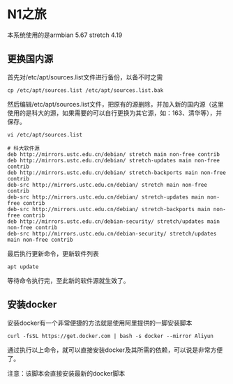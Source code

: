 # N1之旅

本系统使用的是armbian 5.67 stretch 4.19

## 更换国内源

首先对/etc/apt/sources.list文件进行备份，以备不时之需

```
cp /etc/apt/sources.list /etc/apt/sources.list.bak
```

然后编辑/etc/apt/sources.list文件，把原有的源删除，并加入新的国内源（这里使用的是科大的源，如果需要的可以自行更换为其它源，如：163、清华等），并保存。
```
vi /etc/apt/sources.list

# 科大软件源
deb http://mirrors.ustc.edu.cn/debian/ stretch main non-free contrib
deb http://mirrors.ustc.edu.cn/debian/ stretch-updates main non-free contrib
deb http://mirrors.ustc.edu.cn/debian/ stretch-backports main non-free contrib
deb-src http://mirrors.ustc.edu.cn/debian/ stretch main non-free contrib
deb-src http://mirrors.ustc.edu.cn/debian/ stretch-updates main non-free contrib
deb-src http://mirrors.ustc.edu.cn/debian/ stretch-backports main non-free contrib
deb http://mirrors.ustc.edu.cn/debian-security/ stretch/updates main non-free contrib
deb-src http://mirrors.ustc.edu.cn/debian-security/ stretch/updates main non-free contrib
```

最后执行更新命令，更新软件列表

```
apt update
```

等待命令执行完，至此新的软件源就生效了。

## 安装docker

安装docker有一个非常便捷的方法就是使用阿里提供的一脚安装脚本

```
curl -fsSL https://get.docker.com | bash -s docker --mirror Aliyun
```

通过执行以上命令，就可以直接安装docker及其所需的依赖，可以说是非常方便了。

注意：该脚本会直接安装最新的docker脚本